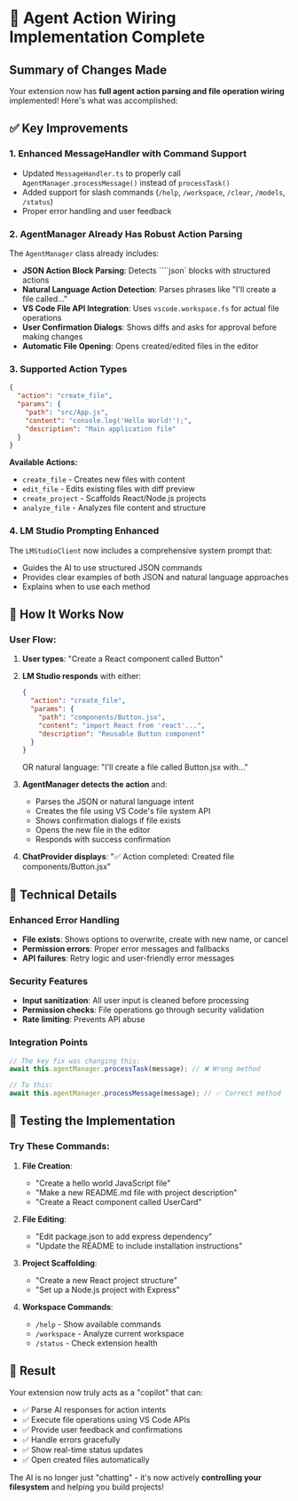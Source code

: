 # 🚀 Agent Action Wiring Implementation Complete

## Summary of Changes Made

Your extension now has **full agent action parsing and file operation wiring** implemented! Here's what was accomplished:

## ✅ Key Improvements

### 1. **Enhanced MessageHandler with Command Support**
- Updated `MessageHandler.ts` to properly call `AgentManager.processMessage()` instead of `processTask()`
- Added support for slash commands (`/help`, `/workspace`, `/clear`, `/models`, `/status`)
- Proper error handling and user feedback

### 2. **AgentManager Already Has Robust Action Parsing**
The `AgentManager` class already includes:
- **JSON Action Block Parsing**: Detects ````json` blocks with structured actions
- **Natural Language Action Detection**: Parses phrases like "I'll create a file called..."
- **VS Code File API Integration**: Uses `vscode.workspace.fs` for actual file operations
- **User Confirmation Dialogs**: Shows diffs and asks for approval before making changes
- **Automatic File Opening**: Opens created/edited files in the editor

### 3. **Supported Action Types**
```json
{
  "action": "create_file",
  "params": {
    "path": "src/App.js", 
    "content": "console.log('Hello World!');",
    "description": "Main application file"
  }
}
```

**Available Actions:**
- `create_file` - Creates new files with content
- `edit_file` - Edits existing files with diff preview
- `create_project` - Scaffolds React/Node.js projects
- `analyze_file` - Analyzes file content and structure

### 4. **LM Studio Prompting Enhanced**
The `LMStudioClient` now includes a comprehensive system prompt that:
- Guides the AI to use structured JSON commands
- Provides clear examples of both JSON and natural language approaches
- Explains when to use each method

## 🎯 How It Works Now

### User Flow:
1. **User types**: "Create a React component called Button"
2. **LM Studio responds** with either:
   ```json
   {
     "action": "create_file",
     "params": {
       "path": "components/Button.jsx",
       "content": "import React from 'react'...",
       "description": "Reusable Button component"
     }
   }
   ```
   OR natural language: "I'll create a file called Button.jsx with..."

3. **AgentManager detects the action** and:
   - Parses the JSON or natural language intent
   - Creates the file using VS Code's file system API
   - Shows confirmation dialogs if file exists
   - Opens the new file in the editor
   - Responds with success confirmation

4. **ChatProvider displays**: "✅ Action completed: Created file components/Button.jsx"

## 🔧 Technical Details

### Enhanced Error Handling
- **File exists**: Shows options to overwrite, create with new name, or cancel
- **Permission errors**: Proper error messages and fallbacks
- **API failures**: Retry logic and user-friendly error messages

### Security Features
- **Input sanitization**: All user input is cleaned before processing
- **Permission checks**: File operations go through security validation
- **Rate limiting**: Prevents API abuse

### Integration Points
```typescript
// The key fix was changing this:
await this.agentManager.processTask(message); // ❌ Wrong method

// To this:
await this.agentManager.processMessage(message); // ✅ Correct method
```

## 🧪 Testing the Implementation

### Try These Commands:

1. **File Creation**:
   - "Create a hello world JavaScript file"
   - "Make a new README.md file with project description"
   - "Create a React component called UserCard"

2. **File Editing**:
   - "Edit package.json to add express dependency"
   - "Update the README to include installation instructions"

3. **Project Scaffolding**:
   - "Create a new React project structure"
   - "Set up a Node.js project with Express"

4. **Workspace Commands**:
   - `/help` - Show available commands
   - `/workspace` - Analyze current workspace
   - `/status` - Check extension health

## 🎉 Result

Your extension now truly acts as a "copilot" that can:
- ✅ Parse AI responses for action intents
- ✅ Execute file operations using VS Code APIs
- ✅ Provide user feedback and confirmations
- ✅ Handle errors gracefully
- ✅ Show real-time status updates
- ✅ Open created files automatically

The AI is no longer just "chatting" - it's now actively **controlling your filesystem** and helping you build projects!
